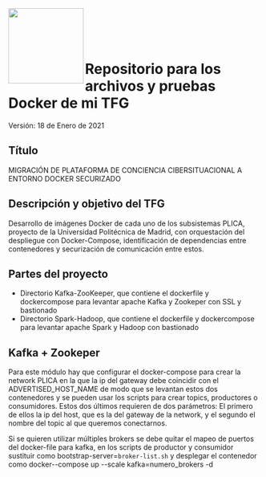 <img  align="left" width="150" style="float: left;" src="https://www.upm.es/sfs/Rectorado/Gabinete%20del%20Rector/Logos/UPM/CEI/LOGOTIPO%20leyenda%20color%20JPG%20p.png">

<br/><br/><br/>

# Repositorio para los archivos y pruebas Docker de mi TFG

Versión: 18 de Enero de 2021

## Título

MIGRACIÓN DE PLATAFORMA DE CONCIENCIA CIBERSITUACIONAL A ENTORNO DOCKER SECURIZADO

## Descripción y objetivo del TFG

Desarrollo de imágenes Docker de cada uno de los subsistemas PLICA, proyecto de la Universidad Politécnica de Madrid, con orquestación del despliegue con Docker-Compose, identificación de dependencias entre contenedores y securización de comunicación entre estos.

## Partes del proyecto

  - Directorio Kafka-ZooKeeper, que contiene el dockerfile y dockercompose para levantar apache Kafka y Zookeper con SSL y bastionado
  - Directorio Spark-Hadoop, que contiene el dockerfile y dockercompose para levantar apache Spark y Hadoop con bastionado

## Kafka + Zookeper

Para este módulo hay que configurar el docker-compose para crear la network PLICA en la que la ip del gateway debe coincidir con el ADVERTISED_HOST_NAME de modo que se levantan estos dos contenedores y se pueden usar los scripts para crear topics, productores o consumidores. Estos dos últimos requieren de dos parámetros: El primero de ellos la ip del host, que es la del gateway de la network, y el segundo el nombre del topic al que queremos conectarnos.

Si se quieren utilizar múltiples brokers se debe quitar el mapeo de puertos del docker-file para kafka, en los scripts de productor y consumidor sustituir como bootstrap-server=`broker-list.sh` y desplegar el contenedor como docker--compose up --scale kafka=numero_brokers -d
